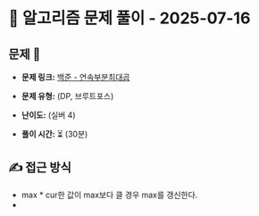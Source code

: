 # 📝 알고리즘 문제 풀이 - 2025-07-16

## 문제 📖

- **문제 링크:** [백준 - 연속부분최대곱](https://www.acmicpc.net/problem/2670)

- **문제 유형:** (DP, 브루트포스)

- **난이도:** (실버 4)

- **풀이 시간:** ⏳ (30분)

## ✍ 접근 방식

- max * cur한 값이 max보다 클 경우 max를 갱신한다.
- 
